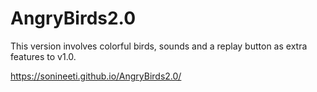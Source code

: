 # AngryBirds2.0

This version involves colorful birds, sounds and a replay button as extra features to v1.0.

https://sonineeti.github.io/AngryBirds2.0/
